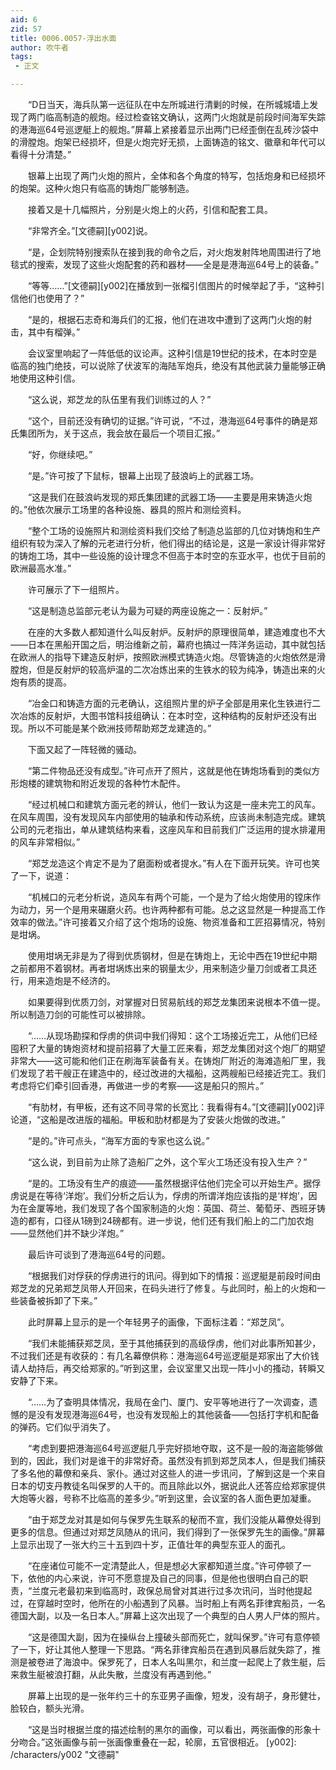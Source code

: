 ```yaml
---
aid: 6
zid: 57
title: 0006.0057-浮出水面
author: 吹牛者
tags: 
 - 正文

---
```




　　“D日当天，海兵队第一远征队在中左所城进行清剿的时候，在所城城墙上发现了两门临高制造的舰炮。经过检查铭文确认，这两门火炮就是前段时间海军失踪的港海巡64号巡逻艇上的舰炮。”屏幕上紧接着显示出两门已经歪倒在乱砖沙袋中的滑膛炮。炮架已经损坏，但是火炮完好无损，上面铸造的铭文、徽章和年代可以看得十分清楚。”

　　银幕上出现了两门火炮的照片，全体和各个角度的特写，包括炮身和已经损坏的炮架。这种火炮只有临高的铸炮厂能够制造。

　　接着又是十几幅照片，分别是火炮上的火药，引信和配套工具。

　　“非常齐全。”[文德嗣][y002]说。

　　“是，企划院特别搜索队在接到我的命令之后，对火炮发射阵地周围进行了地毯式的搜索，发现了这些火炮配套的药和器材——全是是港海巡64号上的装备。”

　　“等等……”[文德嗣][y002]在播放到一张榴引信图片的时候举起了手，“这种引信他们也使用了？”

　　“是的，根据石志奇和海兵们的汇报，他们在进攻中遭到了这两门火炮的射击，其中有榴弹。”

　　会议室里响起了一阵低低的议论声。这种引信是19世纪的技术，在本时空是临高的独门绝技，可以说除了伏波军的海陆军炮兵，绝没有其他武装力量能够正确地使用这种引信。

　　“这么说，郑芝龙的队伍里有我们训练过的人？”

　　“这个，目前还没有确切的证据。”许可说，“不过，港海巡64号事件的确是郑氏集团所为，关于这点，我会放在最后一个项目汇报。”

　　“好，你继续吧。”

　　“是。”许可按了下鼠标，银幕上出现了鼓浪屿上的武器工场。

　　“这是我们在鼓浪屿发现的郑氏集团建的武器工场——主要是用来铸造火炮的。”他依次展示工场里的各种设施、器具的照片和测绘资料。

　　“整个工场的设施照片和测绘资料我们交给了制造总监部的几位对铸炮和生产组织有较为深入了解的元老进行分析，他们得出的结论是，这是一家设计得非常好的铸炮工场，其中一些设施的设计理念不但高于本时空的东亚水平，也优于目前的欧洲最高水准。”

　　许可展示了下一组照片。

　　“这是制造总监部元老认为最为可疑的两座设施之一：反射炉。”

　　在座的大多数人都知道什么叫反射炉。反射炉的原理很简单，建造难度也不大——日本在黑船开国之后，明治维新之前，幕府也搞过一阵洋务运动，其中就包括在欧洲人的指导下建造反射炉，按照欧洲模式铸造火炮。尽管铸造的火炮依然是滑膛炮，但是反射炉的较高炉温的二次冶炼出来的生铁水的较为纯净，铸造出来的火炮有质的提高。

　　“冶金口和铸造方面的元老确认，这组照片里的炉子全部是用来化生铁进行二次冶炼的反射炉，大图书馆科技组确认：在本时空，这种结构的反射炉还没有出现。所以不可能是某个欧洲技师帮助郑芝龙建造的。”

　　下面又起了一阵轻微的骚动。

　　“第二件物品还没有成型。”许可点开了照片，这就是他在铸炮场看到的类似方形炮楼的建筑物和附近发现的各种竹木配件。

　　“经过机械口和建筑方面元老的辨认，他们一致认为这是一座未完工的风车。在风车周围，没有发现风车内部使用的轴承和传动系统，应该尚未制造完成。建筑公司的元老指出，单从建筑结构来看，这座风车和目前我们广泛运用的提水排灌用的风车非常相似。”

　　“郑芝龙造这个肯定不是为了磨面粉或者提水。”有人在下面开玩笑。许可也笑了一下，说道：

　　“机械口的元老分析说，造风车有两个可能，一个是为了给火炮使用的镗床作为动力，另一个是用来碾磨火药。也许两种都有可能。总之这显然是一种提高工作效率的做法。”许可接着又介绍了这个炮场的设施、物资准备和工匠招募情况，特别是坩埚。

　　使用坩埚无非是为了得到优质钢材，但是在铸炮上，无论中西在19世纪中期之前都用不着钢材。再者坩埚炼出来的钢量太少，用来制造少量刀剑或者工具还行，用来造炮是不经济的。

　　如果要得到优质刀剑，对掌握对日贸易航线的郑芝龙集团来说根本不值一提。所以制造刀剑的可能性可以被排除。

　　“……从现场勘探和俘虏的供词中我们得知：这个工场接近完工，从他们已经囤积了大量的铸炮资材和提前招募了大量工匠来看，郑芝龙集团对这个炮厂的期望非常大——这可能和他们正在刷海军装备有关。在铸炮厂附近的海滩造船厂里，我们发现了若干艘正在建造中的，经过改进的大福船，这两艘船已经接近完工。我们考虑将它们牵引回香港，再做进一步的考察——这是船只的照片。”

　　“有肋材，有甲板，还有这不同寻常的长宽比：我看得有4。”[文德嗣][y002]评论道，“这船是改进版的福船。甲板和肋材都是为了安装火炮做的改进。”

　　“是的。”许可点头，“海军方面的专家也这么说。”

　　“这么说，到目前为止除了造船厂之外，这个军火工场还没有投入生产？”

　　“是的。工场没有生产的痕迹——虽然根据评估他们完全可以开始生产。据俘虏说是在等待‘洋炮’。我们分析之后认为，俘虏的所谓洋炮应该指的是‘样炮’，因为在金厦等地，我们发现了各个国家制造的火炮：英国、荷兰、葡萄牙、西班牙铸造的都有，口径从1磅到24磅都有。进一步说，他们还有我们船上的二门加农炮——显然他们并不缺少洋炮。”

　　最后许可谈到了港海巡64号的问题。

　　“根据我们对俘获的俘虏进行的讯问。得到如下的情报：巡逻艇是前段时间由郑芝龙的兄弟郑芝凤带人开回来，在码头进行了修复。与此同时，船上的火炮和一些装备被拆卸了下来。”

　　此时屏幕上显示的是一个年轻男子的画像，下面标注着：“郑芝凤”。

　　“我们未能捕获郑芝凤，至于其他捕获到的高级俘虏，他们对此事所知甚少，不过我们还是有收获的：有几名幕僚供称：港海巡64号巡逻艇是郑家出了大价钱请人劫持后，再交给郑家的。”听到这里，会议室里又出现一阵小小的搔动，转瞬又安静了下来。

　　“……为了查明具体情况，我局在金门、厦门、安平等地进行了一次调查，遗憾的是没有发现港海巡64号，也没有发现船上的其他装备——包括打字机和配备的弹药。它们似乎消失了。

　　“考虑到要把港海巡64号巡逻艇几乎完好损地夺取，这不是一般的海盗能够做到的，因此，我们对是谁干的非常好奇。虽然没有抓到郑芝凤本人，但是我们捕获了多名他的幕僚和亲兵、家仆。通过对这些人的进一步讯问，了解到这是一个来自日本的切支丹教徒名叫保罗的人干的。而且除此以外，据说此人还答应给郑家提供大炮等火器，号称不比临高的差多少。”听到这里，会议室的各人面色更加凝重。

　　“由于郑芝龙对其是如何与保罗先生联系的秘而不宣，我们没能从幕僚处得到更多的信息。但通过对郑芝凤随从的讯问，我们得到了一张保罗先生的画像。”屏幕上显示出现了一张大约三十五到四十岁，正值壮年的典型东亚人的面孔。

　　“在座诸位可能不一定清楚此人，但是想必大家都知道兰度。”许可停顿了一下，依他的内心来说，许可不愿意提及自己的同事，但是他也很明白自己的职责，“兰度元老最初来到临高时，政保总局曾对其进行过多次讯问，当时他提起过，在穿越时空时，他所在的小船遇到了风暴。当时船上有两名菲律宾船员，一名德国大副，以及一名日本人。”屏幕上这次出现了一个典型的白人男人尸体的照片。

　　“这是德国大副，因为在操纵台上撞破头部而死亡，就叫保罗。”许可有意停顿了一下，好让其他人整理一下思路。“两名菲律宾船员在遇到风暴后就失踪了，推测是被卷进了海浪中。保罗死了，日本人名叫黑尔，和兰度一起爬上了救生艇，后来救生艇被浪打翻，从此失散，兰度没有再遇到他。”

　　屏幕上出现的是一张年约三十的东亚男子画像，短发，没有胡子，身形健壮，脸较白，额头光滑。

　　“这是当时根据兰度的描述绘制的黑尔的画像，可以看出，两张画像的形象十分吻合。”这张画像与前一张画像重叠在一起，轮廓，五官很相近。
[y002]: /characters/y002 "文德嗣"


